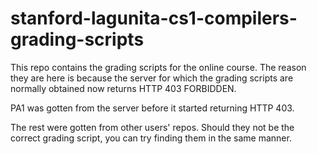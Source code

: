 # stanford-lagunita-cs1-compilers-grading-scripts
This repo contains the grading scripts for the online course. The reason they are here is because the server for which the grading scripts are normally obtained now returns HTTP 403 FORBIDDEN.

PA1 was gotten from the server before it started returning HTTP 403.

The rest were gotten from other users' repos.
Should they not be the correct grading script, you can try finding them in the same manner.
